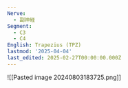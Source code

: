 ```yaml
---
Nerve:
  - 副神経
Segment:
  - C3
  - C4
English: Trapezius (TPZ)
lastmod: '2025-04-04'
last_edited: 2025-02-27T00:00:00.000Z
---
```


![[Pasted image 20240803183725.png]]
